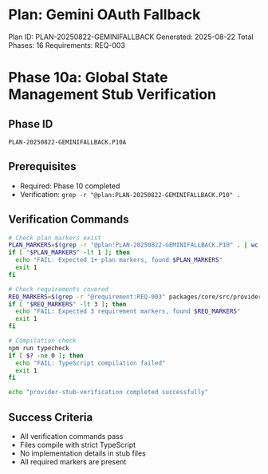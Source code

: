 # Plan: Gemini OAuth Fallback

Plan ID: PLAN-20250822-GEMINIFALLBACK
Generated: 2025-08-22
Total Phases: 16
Requirements: REQ-003

# Phase 10a: Global State Management Stub Verification

## Phase ID

`PLAN-20250822-GEMINIFALLBACK.P10A`

## Prerequisites

- Required: Phase 10 completed
- Verification: `grep -r "@plan:PLAN-20250822-GEMINIFALLBACK.P10" .`

## Verification Commands

```bash
# Check plan markers exist
PLAN_MARKERS=$(grep -r "@plan:PLAN-20250822-GEMINIFALLBACK.P10" . | wc -l)
if [ "$PLAN_MARKERS" -lt 1 ]; then
  echo "FAIL: Expected 1+ plan markers, found $PLAN_MARKERS"
  exit 1
fi

# Check requirements covered
REQ_MARKERS=$(grep -r "@requirement:REQ-003" packages/core/src/providers/gemini/GeminiProvider.ts | wc -l)
if [ "$REQ_MARKERS" -lt 3 ]; then
  echo "FAIL: Expected 3 requirement markers, found $REQ_MARKERS"
  exit 1
fi

# Compilation check
npm run typecheck
if [ $? -ne 0 ]; then
  echo "FAIL: TypeScript compilation failed"
  exit 1
fi

echo "provider-stub-verification completed successfully"
```

## Success Criteria

- All verification commands pass
- Files compile with strict TypeScript
- No implementation details in stub files
- All required markers are present